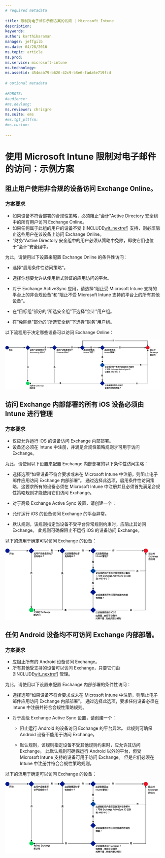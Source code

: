 ```yaml
---
# required metadata

title: 限制对电子邮件示例方案的访问 | Microsoft Intune
description:
keywords:
author: karthikaraman
manager: jeffgilb
ms.date: 04/28/2016
ms.topic: article
ms.prod:
ms.service: microsoft-intune
ms.technology:
ms.assetid: 454eab79-b620-42c9-b8e6-fada6e719fcd

# optional metadata

#ROBOTS:
#audience:
#ms.devlang:
ms.reviewer: chrisgre
ms.suite: ems
#ms.tgt_pltfrm:
#ms.custom:

---
```


# 使用 Microsoft Intune 限制对电子邮件的访问：示例方案

## 阻止用户使用非合规的设备访问 Exchange Online。
### 方案要求
- 如果设备不符合部署的合规性策略，必须阻止“会计”Active Directory 安全组中的所有用户访问 Exchange Online。
- 如果任何属于此组的用户的设备不受 [!INCLUDE[wit_nextref](../includes/wit_nextref_md.md)] 支持，则必须阻止这些用户在该设备上访问 Exchange Online。
- “财务”Active Directory 安全组中的用户必须从策略中免除，即使它们也位于“会计”安全组中。

为此，请使用以下设置来配置 Exchange Online 的条件性访问：

-   选择“启用条件性访问策略”。

- 选择你想要允许从使用新式验证的应用访问的平台。
- 对于 Exchange ActiveSync 应用，请选择“阻止受 Microsoft Intune 支持的平台上的非合规设备”和“阻止不受 Microsoft Intune 支持的平台上的所有其他设备”。
-   在“目标组”部分的“所选安全组”下选择“会计”用户组。

-   在“免除组”部分的“所选安全组”下选择“财务”用户组。


以下流程用于决定哪些设备可以访问 Exchange Online：

![设备访问流程](./media/ConditionalAccess8-5.png)

## 访问 Exchange 内部部署的所有 iOS 设备必须由 Intune 进行管理
### 方案要求
- 仅应允许运行 iOS 的设备访问 Exchange 内部部署。
- 设备还必须在 Intune 中注册，并满足合规性策略规则才可用于访问 Exchange。

为此，请使用以下设置来配置 Exchange 内部部署的以下条件性访问策略：

-   选择选项“如果设备不符合要求或未在 Microsoft Intune 中注册，则阻止电子邮件应用访问 Exchange 内部部署”。 通过选择此选项，启用条件性访问策略，这要求所有的设备必须在 Microsoft Intune 中注册并且必须首先满足合规性策略规则才能使用它们访问 Exchange。

-   对于高级 Exchange Active Sync 设置，请创建一个：

  -   允许运行 iOS 的设备访问 Exchange 的平台异常。   

  -   默认规则，该规则指定当设备不受平台异常规则约束时，应阻止其访问 Exchange。 此规则可确保阻止不运行 iOS 的设备访问 Exchange。

以下的流用于确定可以访问 Exchange 的设备：

![设备访问流程](./media/ConditionalAccess8-3.png)

## 任何 Android 设备均不可访问 Exchange 内部部署。
### 方案要求
- 应阻止所有的 Android 设备访问 Exchange。
- 所有其他受支持的设备可以访问 Exchange，只要它们由 [!INCLUDE[wit_nextref](../includes/wit_nextref_md.md)] 管理。

为此，请使用以下设置来配置 Exchange 内部部署的条件性访问：

-   选择选项“如果设备不符合要求或未在 Microsoft Intune 中注册，则阻止电子邮件应用访问 Exchange 内部部署”。 通过选择此选项，要求任何设备必须在 Intune 中注册并符合合规性策略规则。

- 对于高级 Exchange Active Sync 设置，请创建一个：
  -   阻止运行 Android 的设备访问 Exchange 的平台异常。 此规则可确保 Android 设备不能用于访问 Exchange。

  -   默认规则，该规则指定设备不受其他规则约束时，应允许其访问 Exchange。 此默认规则可确保运行 Android 以外的平台，但受 Microsoft Intune 支持的设备可用于访问 Exchange。 但是它们必须在 Intune 中注册并符合合规性策略规则。

以下的流用于确定可以访问 Exchange 的设备：

![设备访问流程](./media/ConditionalAccess8-4.png)


<!--HONumber=Jun16_HO2-->


